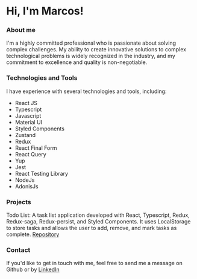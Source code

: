
# Hi, I'm Marcos!


### About me


I'm a highly committed professional who is passionate about solving complex challenges. My ability to create innovative solutions to complex technological problems is widely recognized in the industry, and my commitment to excellence and quality is non-negotiable.



### Technologies and Tools


I have experience with several technologies and tools, including:

- React JS
- Typescript
- Javascript
- Material UI
- Styled Components
- Zustand
- Redux
- React Final Form
- React Query
- Yup
- Jest
- React Testing Library
- NodeJs
- AdonisJs

### Projects

Todo List: A task list application developed with React, Typescript, Redux, Redux-saga, Redux-persist, and Styled Components. It uses LocalStorage to store tasks and allows the user to add, remove, and mark tasks as complete. 
[Repository](https://github.com/marcosrsalles/todo-list-redux)


### Contact

If you'd like to get in touch with me, feel free to send me a message on Github or by [LinkedIn](https://www.linkedin.com/in/marcos-salles-des-software/)

